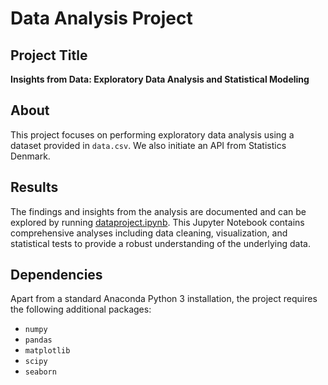 # Data Analysis Project

## Project Title
**Insights from Data: Exploratory Data Analysis and Statistical Modeling**

## About
This project focuses on performing exploratory data analysis using a dataset provided in `data.csv`. We also initiate an API from Statistics Denmark.

## Results
The findings and insights from the analysis are documented and can be explored by running [dataproject.ipynb](dataproject.ipynb). This Jupyter Notebook contains comprehensive analyses including data cleaning, visualization, and statistical tests to provide a robust understanding of the underlying data.

## Dependencies
Apart from a standard Anaconda Python 3 installation, the project requires the following additional packages:
- `numpy`
- `pandas`
- `matplotlib`
- `scipy`
- `seaborn`